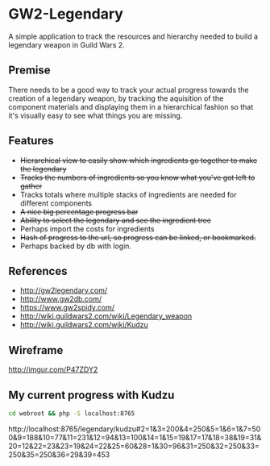 # GW2-Legendary
A simple application to track the resources and hierarchy needed to build a legendary weapon in Guild Wars 2.

## Premise
There needs to be a good way to track your actual progress towards the creation of a legendary weapon, by tracking the aquisition of the component materials and displaying them in a hierarchical fashion so that it's visually easy to see what things you are missing.

## Features
* ~~Hierarchical view to easily show which ingredients go together to make the legendary~~
* ~~Tracks the numbers of ingredients so you know what you've got left to gather~~
* Tracks totals where multiple stacks of ingredients are needed for different components
* ~~A nice big percentage progress bar~~
* ~~Ability to select the legendary and see the ingredient tree~~
* Perhaps import the costs for ingredients
* ~~Hash of progress to the url, so progress can be linked, or bookmarked.~~ 
 * Perhaps backed by db with login.

## References
* http://gw2legendary.com/
* http://www.gw2db.com/
* https://www.gw2spidy.com/
* http://wiki.guildwars2.com/wiki/Legendary_weapon
 * http://wiki.guildwars2.com/wiki/Kudzu

## Wireframe
http://imgur.com/P47ZDY2

## My current progress with Kudzu

```bash
cd webroot && php -S localhost:8765
```

http://localhost:8765/legendary/kudzu#2=1&3=200&4=250&5=1&6=1&7=500&9=188&10=77&11=231&12=94&13=100&14=1&15=19&17=17&18=38&19=31&20=12&22=23&23=19&24=22&25=60&28=1&30=96&31=250&32=250&33=250&35=250&36=29&39=453
